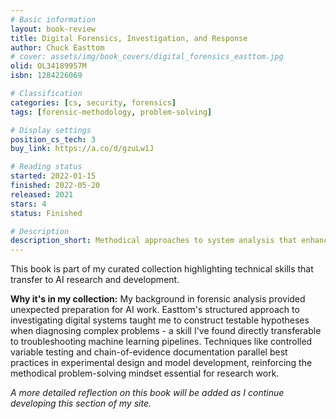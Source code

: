 ```yaml
---
# Basic information
layout: book-review
title: Digital Forensics, Investigation, and Response
author: Chuck Easttom
# cover: assets/img/book_covers/digital_forensics_easttom.jpg
olid: OL34189957M
isbn: 1284226069

# Classification
categories: [cs, security, forensics]
tags: [forensic-methodology, problem-solving]

# Display settings
position_cs_tech: 3
buy_link: https://a.co/d/gzuLw1J

# Reading status
started: 2022-01-15
finished: 2022-05-20
released: 2021
stars: 4
status: Finished

# Description
description_short: Methodical approaches to system analysis that enhance my debugging and problem-solving capabilities.
---
```


This book is part of my curated collection highlighting technical skills that transfer to AI research and development.

**Why it's in my collection:** My background in forensic analysis provided unexpected preparation for AI work. Easttom's structured approach to investigating digital systems taught me to construct testable hypotheses when diagnosing complex problems - a skill I've found directly transferable to troubleshooting machine learning pipelines. Techniques like controlled variable testing and chain-of-evidence documentation parallel best practices in experimental design and model development, reinforcing the methodical problem-solving mindset essential for research work.

_A more detailed reflection on this book will be added as I continue developing this section of my site._

